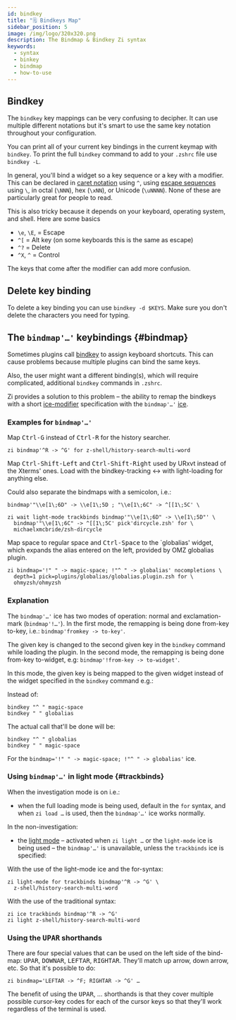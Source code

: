 ```yaml
---
id: bindkey
title: "🗒 Bindkeys Map"
sidebar_position: 5
image: /img/logo/320x320.png
description: The Bindmap & Bindkey Zi syntax
keywords:
  - syntax
  - binkey
  - bindmap
  - how-to-use
---
```


<!-- @format -->

## <i class="fa-solid fa-keyboard"></i> Bindkey

The `bindkey` key mappings can be very confusing to decipher. It can use multiple different notations but it's smart to use the same key notation throughout your configuration.

You can print all of your current key bindings in the current keymap with `bindkey`. To print the full `bindkey` command to add to your `.zshrc` file use `bindkey -L`.

In general, you'll bind a widget so a key sequence or a key with a modifier. This can be declared in [caret notation][5] using `^`, using [escape sequences][6] using `\`, in octal (`\NNN`), hex (`\xNN`), or Unicode (`\uNNNN`). None of these are particularly great for people to read.

This is also tricky because it depends on your keyboard, operating system, and shell. Here are some basics

- `\e`, `\E`, = Escape
- `^[` = Alt key (on some keyboards this is the same as escape)
- `^?` = Delete
- `^X`, `^` = Control

The keys that come after the modifier can add more confusion.

## <i class="fa-solid fa-delete-left"></i> Delete key binding

To delete a key binding you can use `bindkey -d $KEYS`. Make sure you don't delete the characters you need for typing.

## <i class="fa-solid fa-sliders"></i> The `bindmap'…'` keybindings {#bindmap}

Sometimes plugins call [bindkey][1] to assign keyboard shortcuts. This can cause problems because multiple plugins can bind the same keys.

Also, the user might want a different binding(s), which will require complicated, additional `bindkey` commands in `.zshrc`.

Zi provides a solution to this problem – the ability to remap the bindkeys with a short [ice-modifier][2] specification with the `bindmap'…'` [ice][3].

### <i class="fa-solid fa-circle-check"></i> Examples for `bindmap'…'`

Map <kbd>Ctrl-G</kbd> instead of <kbd>Ctrl-R</kbd> for the history searcher.

```shell
zi bindmap'^R -> ^G' for z-shell/history-search-multi-word
```

Map <kbd>Ctrl-Shift-Left</kbd> and <kbd>Ctrl-Shift-Right</kbd> used by URxvt instead of the Xterms' ones. Load with the bindkey-tracking ↔ with light-loading for anything else.

Could also separate the bindmaps with a semicolon, i.e.:

```shell
bindmap'"\\e[1\;6D" -> \\e[1\;5D ; "\\e[1\;6C" -> ^[[1\;5C' \
```

```shell showLineNumbers
zi wait light-mode trackbinds bindmap'"\\e[1\;6D" -> \\e[1\;5D"' \
  bindmap'"\\e[1\;6C" -> ^[[1\;5C' pick'dircycle.zsh' for \
  michaelxmcbride/zsh-dircycle
```

Map space to regular space and <kbd>Ctrl-Space</kbd> to the `globalias' widget, which expands the alias entered on the left, provided by OMZ globalias plugin.

```shell showLineNumbers
zi bindmap='!" " -> magic-space; !"^ " -> globalias' nocompletions \
  depth=1 pick=plugins/globalias/globalias.plugin.zsh for \
  ohmyzsh/ohmyzsh
```

### <i class="fa-solid fa-circle-check"></i> Explanation

The `bindmap'…'` ice has two modes of operation: normal and exclamation-mark (`bindmap'!…'`). In the first mode, the remapping is being done from-key to-key, i.e.: `bindmap'fromkey -> to-key'`.

The given key is changed to the second given key in the `bindkey` command while loading the plugin. In the second mode, the remapping is being done from-key to-widget, e.g: `bindmap'!from-key -> to-widget'`.

In this mode, the given key is being mapped to the given widget instead of the widget specified in the `bindkey` command e.g.:

Instead of:

```shell showLineNumbers
bindkey "^ " magic-space
bindkey " " globalias
```

The actual call that'll be done will be:

```shell showLineNumbers
bindkey "^ " globalias
bindkey " " magic-space
```

For the `bindmap='!" " -> magic-space; !"^ " -> globalias'` ice.

### <i class="fa-solid fa-circle-check"></i> Using `bindmap'…'` in light mode {#trackbinds}

When the investigation mode is on i.e.:

- when the full loading mode is being used, default in the `for` syntax, and when `zi load …` is used, then the `bindmap'…'` ice works normally.

In the non-investigation:

- the [light mode](/search/?q=light+mode) – activated when `zi light …` or the `light-mode` ice is being used – the `bindmap'…'` is unavailable, unless the `trackbinds` ice is specified:

With the use of the light-mode ice and the for-syntax:

```shell showLineNumbers
zi light-mode for trackbinds bindmap'^R -> ^G' \
  z-shell/history-search-multi-word
```

With the use of the traditional syntax:

```shell showLineNumbers
zi ice trackbinds bindmap'^R -> ^G'
zi light z-shell/history-search-multi-word
```

### <i class="fa-solid fa-circle-check"></i> Using the <kbd>UPAR</kbd> shorthands

There are four special values that can be used on the left side of the bind-map: <kbd>UPAR</kbd>, <kbd>DOWNAR</kbd>, <kbd>LEFTAR</kbd>, <kbd>RIGHTAR</kbd>. They'll match up arrow, down arrow, etc. So that it's possible to do:

```shell
zi bindmap='LEFTAR -> ^F; RIGHTAR -> ^G' …
```

The benefit of using the <kbd>UPAR</kbd>, … shorthands is that they cover multiple possible cursor-key codes for each of the cursor keys so that they'll work regardless of the terminal is used.

<!-- end-of-file -->
<!-- links -->

[1]: /search/?q=binkey
[2]: /search/?q=ice+modifier
[3]: /docs/guides/syntax/ice
[5]: https://en.wikipedia.org/wiki/Caret_notation
[6]: https://en.wikipedia.org/wiki/Escape_sequence
